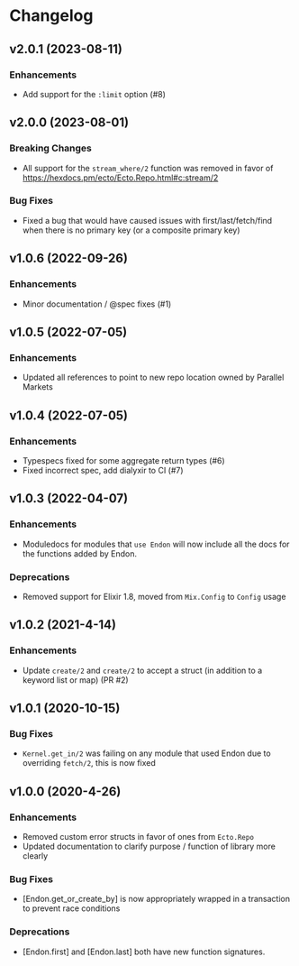 # Changelog

## v2.0.1 (2023-08-11)

### Enhancements

  * Add support for the `:limit` option (#8)

## v2.0.0 (2023-08-01)

### Breaking Changes

  * All support for the `stream_where/2` function was removed in favor of https://hexdocs.pm/ecto/Ecto.Repo.html#c:stream/2

### Bug Fixes

  * Fixed a bug that would have caused issues with first/last/fetch/find when there is no primary key (or a composite primary key)

## v1.0.6 (2022-09-26)

### Enhancements

  * Minor documentation / @spec fixes (#1)

## v1.0.5 (2022-07-05)

### Enhancements

  * Updated all references to point to new repo location owned by Parallel Markets

## v1.0.4 (2022-07-05)

### Enhancements

  * Typespecs fixed for some aggregate return types (#6)
  * Fixed incorrect spec, add dialyxir to CI (#7)

## v1.0.3 (2022-04-07)

### Enhancements

  * Moduledocs for modules that `use Endon` will now include all the docs for the functions added by Endon.

### Deprecations

  * Removed support for Elixir 1.8, moved from `Mix.Config` to `Config` usage

## v1.0.2 (2021-4-14)

### Enhancements

  * Update `create/2` and `create/2` to accept a struct (in addition to a keyword list or map) (PR #2)

## v1.0.1 (2020-10-15)

### Bug Fixes

 * `Kernel.get_in/2` was failing on any module that used Endon due to overriding `fetch/2`, this is now fixed

## v1.0.0 (2020-4-26)

### Enhancements

  * Removed custom error structs in favor of ones from `Ecto.Repo`
  * Updated documentation to clarify purpose / function of library more clearly

### Bug Fixes

  * [Endon.get_or_create_by] is now appropriately wrapped in a transaction to prevent race conditions

### Deprecations

  * [Endon.first] and [Endon.last] both have new function signatures.
